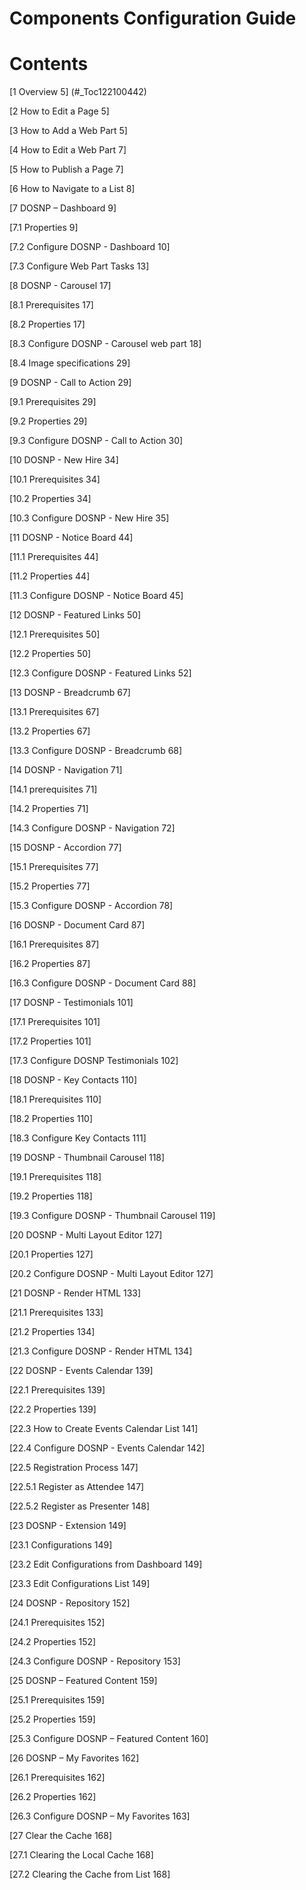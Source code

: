 # Components Configuration Guide

# Contents

[1 Overview 5] (#_Toc122100442)

[2 How to Edit a Page 5]

[3 How to Add a Web Part 5]

[4 How to Edit a Web Part 7]

[5 How to Publish a Page 7]

[6 How to Navigate to a List 8]

[7 DOSNP – Dashboard 9]

[7.1 Properties 9]

[7.2 Configure DOSNP - Dashboard 10]

[7.3 Configure Web Part Tasks 13]

[8 DOSNP - Carousel 17]

[8.1 Prerequisites 17]

[8.2 Properties 17]

[8.3 Configure DOSNP - Carousel web part 18]

[8.4 Image specifications 29]

[9 DOSNP - Call to Action 29]

[9.1 Prerequisites 29]

[9.2 Properties 29]

[9.3 Configure DOSNP - Call to Action 30]

[10 DOSNP - New Hire 34]

[10.1 Prerequisites 34]

[10.2 Properties 34]

[10.3 Configure DOSNP - New Hire 35]

[11 DOSNP - Notice Board 44]

[11.1 Prerequisites 44]

[11.2 Properties 44]

[11.3 Configure DOSNP - Notice Board 45]

[12 DOSNP - Featured Links 50]

[12.1 Prerequisites 50]

[12.2 Properties 50]

[12.3 Configure DOSNP - Featured Links 52]

[13 DOSNP - Breadcrumb 67]

[13.1 Prerequisites 67]

[13.2 Properties 67]

[13.3 Configure DOSNP - Breadcrumb 68]

[14 DOSNP - Navigation 71]

[14.1 prerequisites 71]

[14.2 Properties 71]

[14.3 Configure DOSNP - Navigation 72]

[15 DOSNP - Accordion 77]

[15.1 Prerequisites 77]

[15.2 Properties 77]

[15.3 Configure DOSNP - Accordion 78]

[16 DOSNP - Document Card 87]

[16.1 Prerequisites 87]

[16.2 Properties 87]

[16.3 Configure DOSNP - Document Card 88]

[17 DOSNP - Testimonials 101]

[17.1 Prerequisites 101]

[17.2 Properties 101]

[17.3 Configure DOSNP Testimonials 102]

[18 DOSNP - Key Contacts 110]

[18.1 Prerequisites 110]

[18.2 Properties 110]

[18.3 Configure Key Contacts 111]

[19 DOSNP - Thumbnail Carousel 118]

[19.1 Prerequisites 118]

[19.2 Properties 118]

[19.3 Configure DOSNP - Thumbnail Carousel 119]

[20 DOSNP - Multi Layout Editor 127]

[20.1 Properties 127]

[20.2 Configure DOSNP - Multi Layout Editor 127]

[21 DOSNP - Render HTML 133]

[21.1 Prerequisites 133]

[21.2 Properties 134]

[21.3 Configure DOSNP - Render HTML 134]

[22 DOSNP - Events Calendar 139]

[22.1 Prerequisites 139]

[22.2 Properties 139]

[22.3 How to Create Events Calendar List 141]

[22.4 Configure DOSNP - Events Calendar 142]

[22.5 Registration Process 147]

[22.5.1 Register as Attendee 147]

[22.5.2 Register as Presenter 148]

[23 DOSNP - Extension 149]

[23.1 Configurations 149]

[23.2 Edit Configurations from Dashboard 149]

[23.3 Edit Configurations List 149]

[24 DOSNP - Repository 152]

[24.1 Prerequisites 152]

[24.2 Properties 152]

[24.3 Configure DOSNP - Repository 153]

[25 DOSNP – Featured Content 159]

[25.1 Prerequisites 159]

[25.2 Properties 159]

[25.3 Configure DOSNP – Featured Content 160]

[26 DOSNP – My Favorites 162]

[26.1 Prerequisites 162]

[26.2 Properties 162]

[26.3 Configure DOSNP – My Favorites 163]

[27 Clear the Cache 168]

[27.1 Clearing the Local Cache 168]

[27.2 Clearing the Cache from List 168]
